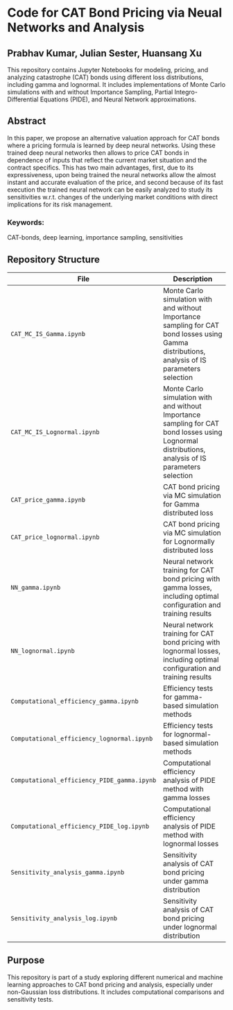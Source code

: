 # Code for CAT Bond Pricing via Neual Networks and Analysis
## Prabhav Kumar, Julian Sester, Huansang Xu
This repository contains Jupyter Notebooks for modeling, pricing, and analyzing catastrophe (CAT) bonds using different loss distributions, including gamma and lognormal. It includes implementations of Monte Carlo simulations with and without Importance Sampling, Partial Integro-Differential Equations (PIDE), and Neural Network approximations.
## Abstract
In this paper, we propose an alternative valuation approach for CAT bonds where a pricing formula is learned by deep neural networks. Using these trained deep neural networks then allows to price CAT bonds in dependence of inputs that reflect the current market situation and the contract specifics. This has two main advantages, first, due to its expressiveness, upon being trained the neural networks allow the almost instant and accurate evaluation of the price, and second because of its fast execution the trained neural network can be easily analyzed to study its sensitivities w.r.t. changes of the underlying market conditions with direct implications for its risk management.
### Keywords: 
CAT-bonds, deep learning, importance sampling, sensitivities
## Repository Structure
| File                                        | Description                                                              |
| ------------------------------------------- | ------------------------------------------------------------------------ |
| `CAT_MC_IS_Gamma.ipynb`                     | Monte Carlo simulation with and without Importance sampling for CAT bond losses using Gamma distributions, analysis of IS parameters selection |
| `CAT_MC_IS_Lognormal.ipynb`                 | Monte Carlo simulation with and without Importance sampling for CAT bond losses using Lognormal distributions, analysis of IS parameters selection |
| `CAT_price_gamma.ipynb`                     | CAT bond pricing via MC simulation for Gamma distributed loss                       |
| `CAT_price_lognormal.ipynb`                 | CAT bond pricing via MC simulation for Lognormally distributed loss                   |
| `NN_gamma.ipynb`                            | Neural network training for CAT bond pricing with gamma losses, including optimal configuration and training results      |
| `NN_lognormal.ipynb`                        | Neural network training for CAT bond pricing with lognormal losses, including optimal configuration and training results   |
| `Computational_efficiency_gamma.ipynb`      | Efficiency tests for gamma-based simulation methods                      |
| `Computational_efficiency_lognormal.ipynb`  | Efficiency tests for lognormal-based simulation methods                  |
| `Computational_efficiency_PIDE_gamma.ipynb` | Computational efficiency analysis of PIDE method with gamma losses       |
| `Computational_efficiency_PIDE_log.ipynb`   | Computational efficiency analysis of PIDE method with lognormal losses   |
| `Sensitivity_analysis_gamma.ipynb`          | Sensitivity analysis of CAT bond pricing under gamma distribution        |
| `Sensitivity_analysis_log.ipynb`            | Sensitivity analysis of CAT bond pricing under lognormal distribution    |
## Purpose
This repository is part of a study exploring different numerical and machine learning approaches to CAT bond pricing and analysis, especially under non-Gaussian loss distributions. It includes computational comparisons and sensitivity tests.
